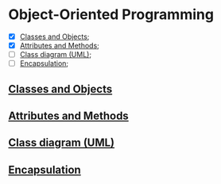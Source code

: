 # Object-Oriented Programming
- [x] [Classes and Objects](#classes-and-objects);
- [x] [Attributes and Methods](#attributes-and-methods);
- [ ] [Class diagram (UML)](#class-diagram-uml);
- [ ] [Encapsulation](#encapsulation);

[//]: # (- [ ] [Unit tests]&#40;#unit-tests&#41;;)
[//]: # (- [ ] [Relationships between objects]&#40;#relationships-between-objects&#41;;)
[//]: # (- [ ] [Inheritance]&#40;#inheritance&#41;;)
[//]: # (- [ ] [Polymorphism]&#40;#polymorphism&#41;;)
[//]: # (- [ ] [Interface]&#40;#interface&#41;;)
[//]: # (- [ ] [Graphical interface]&#40;#graphical-interface&#41;;)
[//]: # (- [ ] [Events]&#40;#events&#41;;)
[//]: # (- [ ] [Exception handling &#40;errors&#41;]&#40;#exception-handling-errors&#41;;)
[//]: # (- [ ] [Persistence]&#40;#persistence&#41;;)
[//]: # (- [ ] [Data structure frameworks]&#40;#data-structure-frameworks&#41;.)

[//]: # (TODO)
## [Classes and Objects](#classes-and-objects)
## [Attributes and Methods](#attributes-and-methods)
## [Class diagram (UML)](#class-diagram-uml)
## [Encapsulation](#encapsulation)

[//]: # (## [Relationships between objects]&#40;#relationships-between-objects&#41;)
[//]: # (## [Unit tests]&#40;#unit-tests&#41;)
[//]: # (## [Inheritance]&#40;#inheritance&#41;)
[//]: # (## [Polymorphism]&#40;#polymorphism&#41;)
[//]: # (## [Interface]&#40;#interface&#41;)
[//]: # (## [Graphical interface]&#40;#graphical-interface&#41;)
[//]: # (## [Events]&#40;#events&#41;)
[//]: # (## [Exception handling &#40;errors&#41;]&#40;#exception-handling-errors&#41;)
[//]: # (## [Persistence]&#40;#persistence&#41;)
[//]: # (## [Data structure frameworks]&#40;#data-structure-frameworks&#41;)

